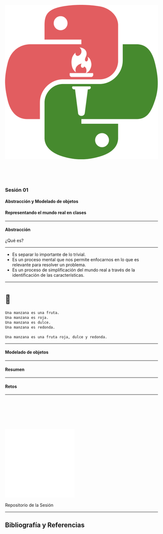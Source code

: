 <!-- .slide: data-background-image="../../content/psg-bg-dark.png" data-background-size="100%"-->
![Python La paz](../Logo.png) <!-- .element  hidden="true" -->

<br>
<br>
<br>

### Sesión  01
#### Abstracción y Modelado de objetos
#### Representando el mundo real en clases

---
#### Abstracción

¿Qué es?

---

- Es separar lo importante de lo trivial. 
- Es un proceso mental que nos permite enfocarnos en lo que es relevante para resolver un problema.
- Es un proceso de simplificación del mundo real a través de la identificación de las características.

---

# 🍎

```text[1|2|3|4|6]
Una manzana es una fruta.
Una manzana es roja.
Una manzana es dulce.
Una manzana es redonda.

Una manzana es una fruta roja, dulce y redonda. 
```
<!-- .element class="fragment" data-fragment-index="1"-->







---
#### Modelado de objetos

---
#### Resumen

---
#### Retos

---
<!-- .slide: data-background-image="../../content/psg-bg-dark.png" data-background-size="100%"-->

<br>
<br>
<br>
<br>
<br>

[![GitHub](../../content/github_logo.png) <!-- .element width="20%"-->](https://github.com/python-la-paz/)

Repositorio de la Sesión

---
<!--.slide: data-visibility="hidden"-->
## Bibliografía y Referencias
